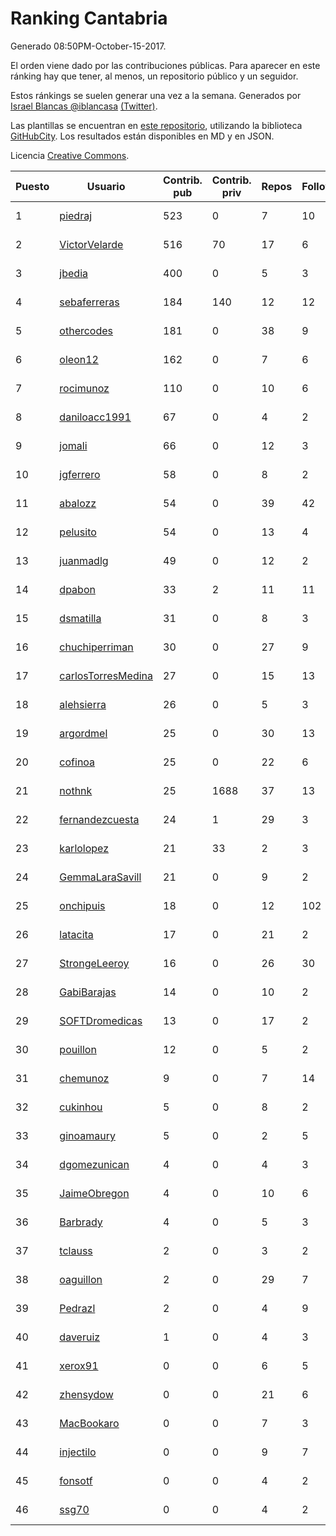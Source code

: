 # Ranking Cantabria

Generado 08:50PM-October-15-2017.

El orden viene dado por las contribuciones públicas. Para aparecer en este ránking hay que tener, al menos, un repositorio público y un seguidor.

Estos ránkings se suelen generar una vez a la semana. Generados por [Israel Blancas @iblancasa](https://github.com/iblancasa/) [(Twitter)](https://twitter.com/iblancasa).

Las plantillas se encuentran en [este repositorio](https://github.com/iblancasa/GH-Spanish-Ranking), utilizando la biblioteca [GitHubCity](https://github.com/iblancasa/GitHubCity). Los resultados están disponibles en MD y en JSON.

Licencia [Creative Commons](https://creativecommons.org/licenses/by/4.0/).

| Puesto   |  Usuario  | Contrib. pub | Contrib. priv |Repos| Followers | Desde |  Avatar  |
|----------|-----------|--------------|---------------|-----|-----------|-------|----------|
|1|[piedraj](https://github.com/piedraj)|523|0|7|10|2012-12-05|![piedraj](https://avatars3.githubusercontent.com/u/2972752)|
|2|[VictorVelarde](https://github.com/VictorVelarde)|516|70|17|6|2010-10-28|![VictorVelarde](https://avatars0.githubusercontent.com/u/458196)|
|3|[jbedia](https://github.com/jbedia)|400|0|5|3|2013-10-28|![jbedia](https://avatars3.githubusercontent.com/u/5796721)|
|4|[sebaferreras](https://github.com/sebaferreras)|184|140|12|12|2016-02-12|![sebaferreras](https://avatars3.githubusercontent.com/u/17194770)|
|5|[othercodes](https://github.com/othercodes)|181|0|38|9|2013-06-25|![othercodes](https://avatars3.githubusercontent.com/u/4815856)|
|6|[oleon12](https://github.com/oleon12)|162|0|7|6|2015-04-17|![oleon12](https://avatars0.githubusercontent.com/u/11987639)|
|7|[rocimunoz](https://github.com/rocimunoz)|110|0|10|6|2013-03-02|![rocimunoz](https://avatars3.githubusercontent.com/u/3746906)|
|8|[daniloacc1991](https://github.com/daniloacc1991)|67|0|4|2|2016-10-22|![daniloacc1991](https://avatars3.githubusercontent.com/u/22999279)|
|9|[jomali](https://github.com/jomali)|66|0|12|3|2012-02-01|![jomali](https://avatars3.githubusercontent.com/u/1397370)|
|10|[jgferrero](https://github.com/jgferrero)|58|0|8|2|2015-03-12|![jgferrero](https://avatars1.githubusercontent.com/u/11438536)|
|11|[abalozz](https://github.com/abalozz)|54|0|39|42|2012-01-08|![abalozz](https://avatars1.githubusercontent.com/u/1312336)|
|12|[pelusito](https://github.com/pelusito)|54|0|13|4|2016-04-22|![pelusito](https://avatars2.githubusercontent.com/u/18612896)|
|13|[juanmadlg](https://github.com/juanmadlg)|49|0|12|2|2011-11-04|![juanmadlg](https://avatars0.githubusercontent.com/u/1173469)|
|14|[dpabon](https://github.com/dpabon)|33|2|11|11|2015-06-24|![dpabon](https://avatars0.githubusercontent.com/u/13040959)|
|15|[dsmatilla](https://github.com/dsmatilla)|31|0|8|3|2011-02-14|![dsmatilla](https://avatars0.githubusercontent.com/u/618172)|
|16|[chuchiperriman](https://github.com/chuchiperriman)|30|0|27|9|2008-11-25|![chuchiperriman](https://avatars2.githubusercontent.com/u/36635)|
|17|[carlosTorresMedina](https://github.com/carlosTorresMedina)|27|0|15|13|2015-05-24|![carlosTorresMedina](https://avatars2.githubusercontent.com/u/12585344)|
|18|[alehsierra](https://github.com/alehsierra)|26|0|5|3|2017-04-05|![alehsierra](https://avatars2.githubusercontent.com/u/26929522)|
|19|[argordmel](https://github.com/argordmel)|25|0|30|13|2012-01-11|![argordmel](https://avatars0.githubusercontent.com/u/1320168)|
|20|[cofinoa](https://github.com/cofinoa)|25|0|22|6|2013-07-26|![cofinoa](https://avatars1.githubusercontent.com/u/5098603)|
|21|[nothnk](https://github.com/nothnk)|25|1688|37|13|2009-09-05|![nothnk](https://avatars0.githubusercontent.com/u/123532)|
|22|[fernandezcuesta](https://github.com/fernandezcuesta)|24|1|29|3|2014-04-16|![fernandezcuesta](https://avatars0.githubusercontent.com/u/7312236)|
|23|[karlolopez](https://github.com/karlolopez)|21|33|2|3|2015-06-17|![karlolopez](https://avatars0.githubusercontent.com/u/12940686)|
|24|[GemmaLaraSavill](https://github.com/GemmaLaraSavill)|21|0|9|2|2015-05-08|![GemmaLaraSavill](https://avatars3.githubusercontent.com/u/12323749)|
|25|[onchipuis](https://github.com/onchipuis)|18|0|12|102|2016-09-09|![onchipuis](https://avatars1.githubusercontent.com/u/22107438)|
|26|[latacita](https://github.com/latacita)|17|0|21|2|2013-05-03|![latacita](https://avatars1.githubusercontent.com/u/4329371)|
|27|[StrongeLeeroy](https://github.com/StrongeLeeroy)|16|0|26|30|2011-06-03|![StrongeLeeroy](https://avatars0.githubusercontent.com/u/828457)|
|28|[GabiBarajas](https://github.com/GabiBarajas)|14|0|10|2|2017-01-18|![GabiBarajas](https://avatars1.githubusercontent.com/u/25196739)|
|29|[SOFTDromedicas](https://github.com/SOFTDromedicas)|13|0|17|2|2016-08-19|![SOFTDromedicas](https://avatars2.githubusercontent.com/u/21133079)|
|30|[pouillon](https://github.com/pouillon)|12|0|5|2|2013-09-16|![pouillon](https://avatars0.githubusercontent.com/u/5470877)|
|31|[chemunoz](https://github.com/chemunoz)|9|0|7|14|2016-01-13|![chemunoz](https://avatars0.githubusercontent.com/u/16680009)|
|32|[cukinhou](https://github.com/cukinhou)|5|0|8|2|2015-12-14|![cukinhou](https://avatars2.githubusercontent.com/u/16288214)|
|33|[ginoamaury](https://github.com/ginoamaury)|5|0|2|5|2016-09-06|![ginoamaury](https://avatars0.githubusercontent.com/u/22031838)|
|34|[dgomezunican](https://github.com/dgomezunican)|4|0|4|3|2012-03-23|![dgomezunican](https://avatars0.githubusercontent.com/u/1568677)|
|35|[JaimeObregon](https://github.com/JaimeObregon)|4|0|10|6|2010-09-27|![JaimeObregon](https://avatars1.githubusercontent.com/u/417226)|
|36|[Barbrady](https://github.com/Barbrady)|4|0|5|3|2014-01-18|![Barbrady](https://avatars1.githubusercontent.com/u/6436548)|
|37|[tclauss](https://github.com/tclauss)|2|0|3|2|2013-02-11|![tclauss](https://avatars3.githubusercontent.com/u/3531048)|
|38|[oaguillon](https://github.com/oaguillon)|2|0|29|7|2012-07-05|![oaguillon](https://avatars1.githubusercontent.com/u/1925152)|
|39|[Pedrazl](https://github.com/Pedrazl)|2|0|4|9|2014-12-04|![Pedrazl](https://avatars1.githubusercontent.com/u/10074431)|
|40|[daveruiz](https://github.com/daveruiz)|1|0|4|3|2012-08-16|![daveruiz](https://avatars2.githubusercontent.com/u/2165375)|
|41|[xerox91](https://github.com/xerox91)|0|0|6|5|2011-04-19|![xerox91](https://avatars0.githubusercontent.com/u/740021)|
|42|[zhensydow](https://github.com/zhensydow)|0|0|21|6|2011-05-09|![zhensydow](https://avatars1.githubusercontent.com/u/777247)|
|43|[MacBookaro](https://github.com/MacBookaro)|0|0|7|3|2012-01-27|![MacBookaro](https://avatars0.githubusercontent.com/u/1383817)|
|44|[injectilo](https://github.com/injectilo)|0|0|9|7|2014-09-01|![injectilo](https://avatars1.githubusercontent.com/u/8612274)|
|45|[fonsotf](https://github.com/fonsotf)|0|0|4|2|2015-11-03|![fonsotf](https://avatars1.githubusercontent.com/u/15630996)|
|46|[ssg70](https://github.com/ssg70)|0|0|4|2|2015-11-04|![ssg70](https://avatars0.githubusercontent.com/u/15652669)|
